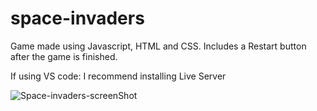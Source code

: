 # space-invaders
Game made using Javascript, HTML and CSS. 
Includes a Restart button after the game is finished. 

If using VS code: I recommend installing Live Server


![Space-invaders-screenShot](https://github.com/user-attachments/assets/977dbd7c-ef9b-48c6-b587-0d4aedcf6f5d)

